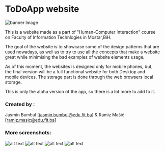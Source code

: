 # ToDoApp website 
![banner Image](https://raw.githubusercontent.com/jasminbumbul/ToDoApp_HCI/master/Screenshots/1.png?token=AK34RG6JT7IVXP6DQTKF4VTAFJJL6)


This is a website made as a part of "Human-Computer Interaction" course on Faculty of Information Technlogies in Mostar,BiH.

The goal of the website is to showcase some of the design patterns that are used nowadays, as well as to try to use all the concepts
that make a website great while minimising the bad examples of website elements usage.

As of this moment, the websites is designed only for mobile phones, but, the final version will be a full functional website for both
Desktop and mobile devices.
The storage part is done through the web browsers local storage.

This is only the alpha version of the app, so there is a lot more to add to it.

### Created by :
Jasmin Bumbul [jasmin.bumbul@edu.fit.ba] &
Ramiz Mašić [ramiz.masic@edu.fit.ba]

### More screenshots:

![alt text](https://raw.githubusercontent.com/jasminbumbul/ToDoApp_HCI/master/Screenshots/2.png?token=AK34RGZ3F773SBPPEBBV47DAFJKYS)
![alt text](https://raw.githubusercontent.com/jasminbumbul/ToDoApp_HCI/master/Screenshots/3.png?token=AK34RGZOLS5W73UOIBPCWFTAFJK34)
![alt text](https://raw.githubusercontent.com/jasminbumbul/ToDoApp_HCI/master/Screenshots/4.png?token=AK34RG6W75AASKRC5XIBTV3AFJK36)
![alt text](https://raw.githubusercontent.com/jasminbumbul/ToDoApp_HCI/master/Screenshots/5.png?token=AK34RGYHHIHTMFWWBHVZB43AFJK4A)
